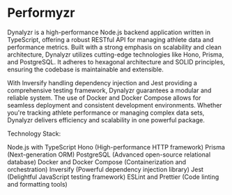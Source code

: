 # Performyzr

Dynalyzr is a high-performance Node.js backend application written in TypeScript, offering a robust RESTful API for managing athlete data and performance metrics. Built with a strong emphasis on scalability and clean architecture, Dynalyzr utilizes cutting-edge technologies like Hono, Prisma, and PostgreSQL. It adheres to hexagonal architecture and SOLID principles, ensuring the codebase is maintainable and extensible.

With Inversify handling dependency injection and Jest providing a comprehensive testing framework, Dynalyzr guarantees a modular and reliable system. The use of Docker and Docker Compose allows for seamless deployment and consistent development environments. Whether you're tracking athlete performance or managing complex data sets, Dynalyzr delivers efficiency and scalability in one powerful package.

Technology Stack:

Node.js with TypeScript
Hono (High-performance HTTP framework)
Prisma (Next-generation ORM)
PostgreSQL (Advanced open-source relational database)
Docker and Docker Compose (Containerization and orchestration)
Inversify (Powerful dependency injection library)
Jest (Delightful JavaScript testing framework)
ESLint and Prettier (Code linting and formatting tools)
